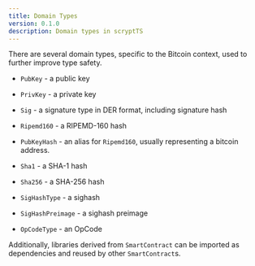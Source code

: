 ```yaml
---
title: Domain Types
version: 0.1.0
description: Domain types in scryptTS
---
```


There are several domain types, specific to the Bitcoin context, used to further improve type safety.

- `PubKey` - a public key

- `PrivKey` - a private key

- `Sig` - a signature type in DER format, including signature hash

- `Ripemd160` - a RIPEMD-160 hash

- `PubKeyHash` - an alias for `Ripemd160`, usually representing a bitcoin address.

- `Sha1` - a SHA-1 hash

- `Sha256` - a SHA-256 hash

- `SigHashType` - a sighash

- `SigHashPreimage` - a sighash preimage

- `OpCodeType` - an OpCode

Additionally, libraries derived from `SmartContract` can be imported as dependencies and reused by other `SmartContract`s.
